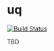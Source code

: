 # uq

[![Build Status](https://travis-ci.org/solarkennedy/uq.svg?branch=master)](https://travis-ci.org/solarkennedy/uq)

TBD
